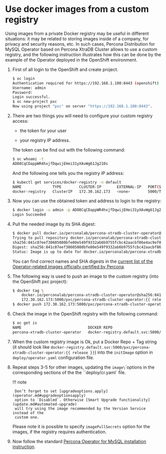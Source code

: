 # Use docker images from a custom registry

Using images from a private Docker registry may be useful in different
situations: it may be related to storing images inside of a company, for
privacy and security reasons, etc. In such cases, Percona Distribution for MySQL
Operator based on Percona XtraDB Cluster allows to use a custom registry, and the following instruction
illustrates how this can be done by the example of the Operator deployed
in the OpenShift environment.

1. First of all login to the OpenShift and create project.

    ``` {.bash data-prompt="$" }
    $ oc login
    Authentication required for https://192.168.1.100:8443 (openshift)
    Username: admin
    Password:
    Login successful.
    $ oc new-project pxc
    Now using project "pxc" on server "https://192.168.1.100:8443".
    ```

2. There are two things you will need to configure your custom registry access:

    * the token for your user

    * your registry IP address.

    The token can be find out with the following command:

    ``` {.bash data-prompt="$" }
    $ oc whoami -t
    ADO8CqCDappWR4hxjfDqwijEHei31yXAvWg61Jg210s
    ```

    And the following one tells you the registry IP address:

    ``` {.bash data-prompt="$" }
    $ kubectl get services/docker-registry -n default
    NAME              TYPE        CLUSTER-IP       EXTERNAL-IP   PORT(S)    AGE
    docker-registry   ClusterIP   172.30.162.173   <none>        5000/TCP   1d
    ```

3. Now you can use the obtained token and address to login to the registry:

    ``` {.bash data-prompt="$" }
    $ docker login -u admin -p ADO8CqCDappWR4hxjfDqwijEHei31yXAvWg61Jg210s 172.30.162.173:5000
    Login Succeeded
    ```

4. Pull the needed image by its SHA digest:

    ``` {.bash data-prompt="$" }
    $ docker pull docker.io/perconalab/percona-xtradb-cluster-operator@sha256:841c07eef30605080bfe80e549f9332ab6b9755fcbc42aacbf86e4ac9ef0e444
    Trying to pull repository docker.io/perconalab/percona-xtradb-cluster-operator ...
    sha256:841c07eef30605080bfe80e549f9332ab6b9755fcbc42aacbf86e4ac9ef0e444: Pulling from docker.io/perconalab/percona-xtradb-cluster-operator
    Digest: sha256:841c07eef30605080bfe80e549f9332ab6b9755fcbc42aacbf86e4ac9ef0e444
    Status: Image is up to date for docker.io/perconalab/percona-xtradb-cluster-operator@sha256:841c07eef30605080bfe80e549f9332ab6b9755fcbc42aacbf86e4ac9ef0e444
    ```

    You can find correct names and SHA digests in the
    [current list of the Operator-related images officially certified by Percona](images.md).

5. The following way is used to push an image to the custom registry
    (into the OpenShift pxc project):

    ``` {.bash data-prompt="$" }
    $ docker tag \
        docker.io/perconalab/percona-xtradb-cluster-operator@sha256:841c07eef30605080bfe80e549f9332ab6b9755fcbc42aacbf86e4ac9ef0e444 \
        172.30.162.173:5000/pxc/percona-xtradb-cluster-operator:{{ release }}
    $ docker push 172.30.162.173:5000/pxc/percona-xtradb-cluster-operator:{{ release }}
    ```

6. Check the image in the OpenShift registry with the following command:

    ``` {.bash data-prompt="$" }
    $ oc get is
    NAME                              DOCKER REPO                                                            TAGS      UPDATED
    percona-xtradb-cluster-operator   docker-registry.default.svc:5000/pxc/percona-xtradb-cluster-operator   {{ release }}     2 hours ago
    ```

7. When the custom registry image is Ok, put a Docker Repo + Tag string
    (it should look like
    `docker-registry.default.svc:5000/pxc/percona-xtradb-cluster-operator:{{ release }}`)
    into the `initImage` option in `deploy/operator.yaml` configuration file.

8. Repeat steps 3-5 for other images, updating the `image\`\`options in the
    corresponding sections of the the \`\`deploy/cr.yaml` file.

    !!! note

        Don’t forget to set [upgradeoptions.apply](operator.md#upgradeoptionsapply)
        option to `Disabled`. Otherwise [Smart Upgrade functionality](update.md#automated-upgrade)
        will try using the image recommended by the Version Service instead of the
        custom one.

    Please note it is possible to specify `imagePullSecrets` option for
    the images, if the registry requires authentication.

9. Now follow the standard [Percona Operator for MySQL installation instruction](openshift.md).
